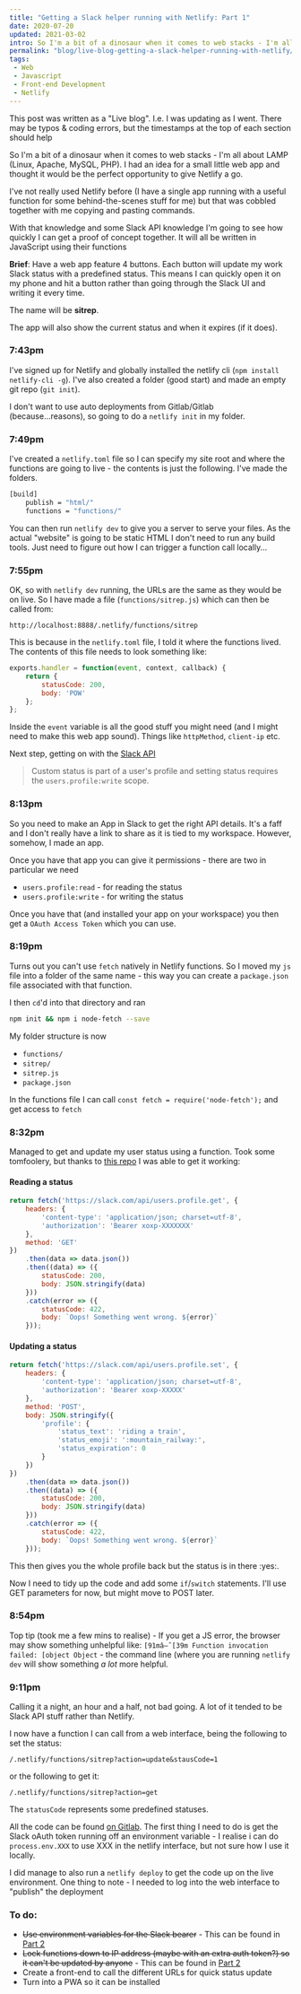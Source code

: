 ```yaml
---
title: "Getting a Slack helper running with Netlify: Part 1"
date: 2020-07-20
updated: 2021-03-02
intro: So I'm a bit of a dinosaur when it comes to web stacks - I'm all about LAMP (Linux, Apache, MySQL, PHP). I had an idea for a small little web app and thought it would be the perfect opportunity to give Netlify a go.
permalink: "blog/live-blog-getting-a-slack-helper-running-with-netlify/"
tags:
 - Web
 - Javascript
 - Front-end Development
 - Netlify
---
```


<div class="info">This post was written as a "Live blog". I.e. I was updating as I went. There may be typos & coding errors, but the timestamps at the top of each section should help</div>

So I'm a bit of a dinosaur when it comes to web stacks - I'm all about LAMP (Linux, Apache, MySQL, PHP). I had an idea for a small little web app and thought it would be the perfect opportunity to give Netlify a go.

I've not really used Netlify before (I have a single app running with a useful function for some behind-the-scenes stuff for me) but that was cobbled together with me copying and pasting commands.

With that knowledge and some Slack API knowledge I'm going to see how quickly I can get a proof of concept together. It will all be written in JavaScript using their functions

**Brief**: Have a web app feature 4 buttons. Each button will update my work Slack status with a predefined status. This means I can quickly open it on my phone and hit a button rather than going through the Slack UI and writing it every time.

The name will be **sitrep**.

The app will also show the current status and when it expires (if it does).

### 7:43pm

I've signed up for Netlify and globally installed the netlify cli (`npm install netlify-cli -g`). I've also created a folder (good start) and made an empty git repo (`git init`).

I don't want to use auto deployments from Gitlab/Gitlab (because...reasons), so going to do a `netlify init` in my folder.

### 7:49pm

I've created a `netlify.toml` file so I can specify my site root and where the functions are going to live - the contents is just the following. I've made the folders.

```bash
[build]
	publish = "html/"
	functions = "functions/"
```

You can then run `netlify dev` to give you a server to serve your files. As the actual "website" is going to be static HTML I don't need to run any build tools. Just need to figure out how I can trigger a function call locally...

### 7:55pm

OK, so with `netlify dev` running, the URLs are the same as they would be on live. So I have made a file (`functions/sitrep.js`) which can then be called from:

```
http://localhost:8888/.netlify/functions/sitrep
```

This is because in the `netlify.toml` file, I told it where the functions lived. The contents of this file needs to look something like:

```js
exports.handler = function(event, context, callback) {
	return {
		statusCode: 200,
		body: 'POW'
	};
};
```

Inside the `event` variable is all the good stuff you might need (and I might need to make this web app sound). Things like `httpMethod`, `client-ip` etc.

Next step, getting on with the [Slack API](https://api.slack.com/docs/presence-and-status#custom_status)

> Custom status is part of a user's profile and setting status requires the `users.profile:write` scope.

### 8:13pm

So you need to make an App in Slack to get the right API details. It's a faff and I don't really have a link to share as it is tied to my workspace. However, somehow, I made an app.

Once you have that app you can give it permissions - there are two in particular we need

- `users.profile:read` - for reading the status
- `users.profile:write` - for writing the status

Once you have that (and installed your app on your workspace) you then get a `OAuth Access Token` which you can use.

### 8:19pm

Turns out you can't use `fetch` natively in Netlify functions. So I moved my `js` file into a folder of the same name - this way you can create a `package.json` file associated with that function.

I then `cd`'d into that directory and ran

```bash
npm init && npm i node-fetch --save
```

My folder structure is now

- `functions/`
 - `sitrep/`
  - `sitrep.js`
  - `package.json`

In the functions file I can call `const fetch = require('node-fetch');` and get access to `fetch`

### 8:32pm

Managed to get and update my user status using a function. Took some tomfoolery, but thanks to [this repo](https://github.com/netlify/functions/blob/master/src/lambda/hello_slack.js) I was able to get it working:

#### Reading a status

```js
return fetch('https://slack.com/api/users.profile.get', {
	headers: {
		'content-type': 'application/json; charset=utf-8',
		'authorization': 'Bearer xoxp-XXXXXXX'
	},
	method: 'GET'
})
	.then(data => data.json())
	.then((data) => ({
		statusCode: 200,
		body: JSON.stringify(data)
	}))
	.catch(error => ({
		statusCode: 422,
		body: `Oops! Something went wrong. ${error}`
	}));
```


#### Updating a status

```js
return fetch('https://slack.com/api/users.profile.set', {
	headers: {
		'content-type': 'application/json; charset=utf-8',
		'authorization': 'Bearer xoxp-XXXXX'
	},
	method: 'POST',
	body: JSON.stringify({
		'profile': {
			'status_text': 'riding a train',
			'status_emoji': ':mountain_railway:',
			'status_expiration': 0
		}
	})
})
	.then(data => data.json())
	.then((data) => ({
		statusCode: 200,
		body: JSON.stringify(data)
	}))
	.catch(error => ({
		statusCode: 422,
		body: `Oops! Something went wrong. ${error}`
	}));
```

This then gives you the whole profile back but the status is in there :yes:.

Now I need to tidy up the code and add some `if`/`switch` statements. I'll use GET parameters for now, but might move to POST later.

### 8:54pm

Top tip (took me a few mins to realise) - If you get a JS error, the browser may show something unhelpful like: `[91mâ—ˆ[39m Function invocation failed: [object Object` - the command line (where you are running `netlify dev` will show something _a lot_ more helpful.

### 9:11pm

Calling it a night, an hour and a half, not bad going. A lot of it tended to be Slack API stuff rather than Netlify.

I now have a function I can call from a web interface, being the following to set the status:

`/.netlify/functions/sitrep?action=update&stausCode=1`

or the following to get it:

`/.netlify/functions/sitrep?action=get`

The `statusCode` represents some predefined statuses.

All the code can be found [on Gitlab](https://gitlab.com/mikestreety/sitrep).  The first thing I need to do is get the Slack oAuth token running off an environment variable - I realise i can do `process.env.XXX` to use XXX in the netlify interface, but not sure how I use it locally.

I did manage to also run a `netlify deploy` to get the code up on the live environment. One thing to note - I needed to log into the web interface to "publish" the deployment

### To do:

- <s>Use environment variables for the Slack bearer</s> - This can be found in [Part 2](https://www.mikestreety.co.uk/blog/getting-a-slack-helper-running-with-netlify-part-2)
- <s>Lock functions down to IP address (maybe with an extra auth token?) so it can't be updated by anyone</s> - This can be found in [Part 2](https://www.mikestreety.co.uk/blog/getting-a-slack-helper-running-with-netlify-part-2)
- Create a front-end to call the different URLs for quick status update
- Turn into a PWA so it can be installed
